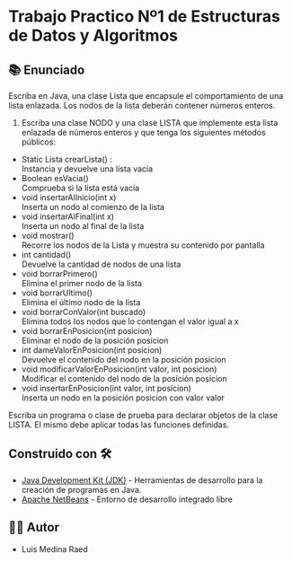 # Trabajo Practico Nº1 de Estructuras de Datos y Algoritmos

## 📚 Enunciado

Escriba en Java, una clase Lista que encapsule el comportamiento de una lista
enlazada. Los nodos de la lista deberán contener números enteros.  
  
1) Escriba una clase NODO y una clase LISTA que implemente esta lista enlazada de
números enteros y que tenga los siguientes métodos públicos:  
  
- Static Lista crearLista() :  
Instancia y devuelve una lista vacía  
- Boolean esVacia()  
Comprueba si la lista está vacía  
- void insertarAlInicio(int x)  
Inserta un nodo al comienzo de la lista  
- void insertarAlFinal(int x)  
Inserta un nodo al final de la lista  
- void mostrar()  
Recorre los nodos de la Lista y muestra su contenido por pantalla  
- int cantidad()  
Devuelve la cantidad de nodos de una lista  
- void borrarPrimero()  
Elimina el primer nodo de la lista  
- void borrarUltimo()  
Elimina el último nodo de la lista  
- void borrarConValor(int buscado)  
Elimina todos los nodos que lo contengan el valor igual a x  
- void borrarEnPosicion(int posicion)  
Eliminar el nodo de la posición posicion  
- int dameValorEnPosicion(int posicion)  
Devuelve el contenido del nodo en la posición posicion  
- void modificarValorEnPosicion(int valor, int posicion)  
Modificar el contenido del nodo de la posición posicion  
- void insertarEnPosicion(int valor, int posicion)  
Inserta un nodo en la posición posicion con valor valor  
  
Escriba un programa o clase de prueba para declarar objetos de la clase LISTA. El
mismo debe aplicar todas las funciones definidas.

## Construido con 🛠️

* [Java Development Kit (JDK)](https://www.java.com/es/download/help/develop.html) -  Herramientas de desarrollo para la creación de programas en Java.
* [Apache NetBeans](https://netbeans.apache.org/) - Entorno de desarrollo integrado libre

## 👨‍💻 Autor

- Luis Medina Raed